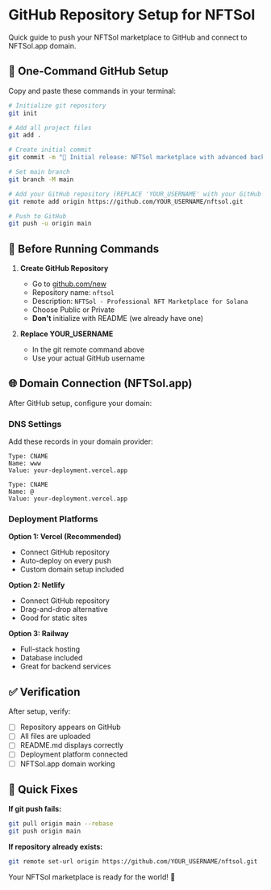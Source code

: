 # GitHub Repository Setup for NFTSol

Quick guide to push your NFTSol marketplace to GitHub and connect to NFTSol.app domain.

## 🚀 One-Command GitHub Setup

Copy and paste these commands in your terminal:

```bash
# Initialize git repository
git init

# Add all project files
git add .

# Create initial commit
git commit -m "🎉 Initial release: NFTSol marketplace with advanced backend and admin dashboard"

# Set main branch
git branch -M main

# Add your GitHub repository (REPLACE 'YOUR_USERNAME' with your GitHub username)
git remote add origin https://github.com/YOUR_USERNAME/nftsol.git

# Push to GitHub
git push -u origin main
```

## 📝 Before Running Commands

1. **Create GitHub Repository**
   - Go to [github.com/new](https://github.com/new)
   - Repository name: `nftsol`
   - Description: `NFTSol - Professional NFT Marketplace for Solana`
   - Choose Public or Private
   - **Don't** initialize with README (we already have one)

2. **Replace YOUR_USERNAME**
   - In the git remote command above
   - Use your actual GitHub username

## 🌐 Domain Connection (NFTSol.app)

After GitHub setup, configure your domain:

### DNS Settings
Add these records in your domain provider:

```
Type: CNAME
Name: www
Value: your-deployment.vercel.app

Type: CNAME
Name: @  
Value: your-deployment.vercel.app
```

### Deployment Platforms

**Option 1: Vercel (Recommended)**
- Connect GitHub repository
- Auto-deploy on every push
- Custom domain setup included

**Option 2: Netlify**
- Connect GitHub repository  
- Drag-and-drop alternative
- Good for static sites

**Option 3: Railway**
- Full-stack hosting
- Database included
- Great for backend services

## ✅ Verification

After setup, verify:
- [ ] Repository appears on GitHub
- [ ] All files are uploaded
- [ ] README.md displays correctly
- [ ] Deployment platform connected
- [ ] NFTSol.app domain working

## 🔧 Quick Fixes

**If git push fails:**
```bash
git pull origin main --rebase
git push origin main
```

**If repository already exists:**
```bash
git remote set-url origin https://github.com/YOUR_USERNAME/nftsol.git
```

Your NFTSol marketplace is ready for the world! 🎊